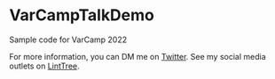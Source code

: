 # VarCampTalkDemo
Sample code for VarCamp 2022

For more information, you can DM me on <a href="https://twitter.com/KyawTheMonkey">Twitter</a>.
See my social media outlets on <a href="https://linktr.ee/kyaw_monkey">LintTree<a/>.
